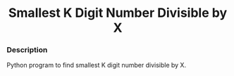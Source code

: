 <h1 align="center">Smallest K Digit Number Divisible by X</h1>

### Description
Python program to find smallest K digit number divisible by X.
